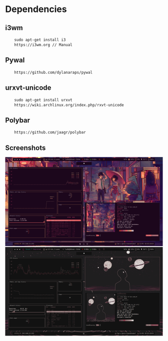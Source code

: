 # Dependencies
    
  ## i3wm 
        sudo apt-get install i3
        https://i3wm.org // Manual
        
  ## Pywal
        https://github.com/dylanaraps/pywal
    
  ## urxvt-unicode
        sudo apt-get install urxvt
        https://wiki.archlinux.org/index.php/rxvt-unicode
        
  ## Polybar
        https://github.com/jaagr/polybar

## Screenshots
![](https://github.com/w1redl4in/.dotfiles/blob/master/Prints/2019-03-02--12:45:27:PM--1600900--scrot.png)
![](https://github.com/w1redl4in/.dotfiles/blob/master/Prints/2019-03-02--12:49:47:PM--1600900--scrot.png)



